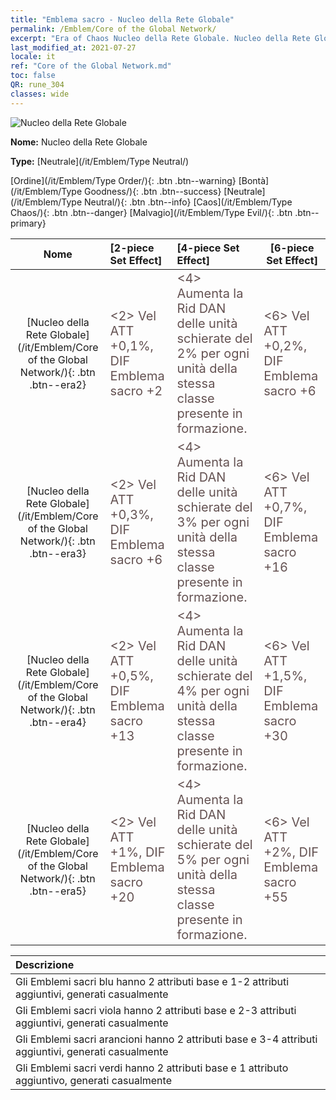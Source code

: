 ```yaml
---
title: "Emblema sacro - Nucleo della Rete Globale"
permalink: /Emblem/Core of the Global Network/
excerpt: "Era of Chaos Nucleo della Rete Globale. Nucleo della Rete Globale. Era of Chaos Emblema sacro Nucleo della Rete Globale. Era of Chaos Neutrale Nucleo della Rete Globale"
last_modified_at: 2021-07-27
locale: it
ref: "Core of the Global Network.md"
toc: false
QR: rune_304
classes: wide
---
```


  ![Nucleo della Rete Globale](/images/r/rune_icon_304.png)

 **Nome:** Nucleo della Rete Globale

 **Type:** [Neutrale](/it/Emblem/Type Neutral/)

  [Ordine](/it/Emblem/Type Order/){: .btn .btn--warning}   [Bontà](/it/Emblem/Type Goodness/){: .btn .btn--success}   [Neutrale](/it/Emblem/Type Neutral/){: .btn .btn--info}   [Caos](/it/Emblem/Type Chaos/){: .btn .btn--danger}   [Malvagio](/it/Emblem/Type Evil/){: .btn .btn--primary} 

  |  Nome    | [2-piece Set Effect] | [4-piece Set Effect] | [6-piece Set Effect]  | 
  |:-----------------------:|:-------------------|:-----------------|----------------| 
  | [Nucleo della Rete Globale](/it/Emblem/Core of the Global Network/){: .btn .btn--era2} | <span style="color: #645252;font-size:20px">&lt;2&gt; Vel ATT +0,1%, DIF Emblema sacro +2</span> | <span style="color: #645252;font-size:20px">&lt;4&gt; Aumenta la Rid DAN delle unità schierate del 2% per ogni unità della stessa classe presente in formazione.</span> | <span style="color: #645252;font-size:20px">&lt;6&gt; Vel ATT +0,2%, DIF Emblema sacro +6</span> | 
  | [Nucleo della Rete Globale](/it/Emblem/Core of the Global Network/){: .btn .btn--era3} | <span style="color: #645252;font-size:20px">&lt;2&gt; Vel ATT +0,3%, DIF Emblema sacro +6</span> | <span style="color: #645252;font-size:20px">&lt;4&gt; Aumenta la Rid DAN delle unità schierate del 3% per ogni unità della stessa classe presente in formazione.</span> | <span style="color: #645252;font-size:20px">&lt;6&gt; Vel ATT +0,7%, DIF Emblema sacro +16</span> | 
  | [Nucleo della Rete Globale](/it/Emblem/Core of the Global Network/){: .btn .btn--era4} | <span style="color: #645252;font-size:20px">&lt;2&gt; Vel ATT +0,5%, DIF Emblema sacro +13</span> | <span style="color: #645252;font-size:20px">&lt;4&gt; Aumenta la Rid DAN delle unità schierate del 4% per ogni unità della stessa classe presente in formazione.</span> | <span style="color: #645252;font-size:20px">&lt;6&gt; Vel ATT +1,5%, DIF Emblema sacro +30</span> | 
  | [Nucleo della Rete Globale](/it/Emblem/Core of the Global Network/){: .btn .btn--era5} | <span style="color: #645252;font-size:20px">&lt;2&gt; Vel ATT +1%, DIF Emblema sacro +20</span> | <span style="color: #645252;font-size:20px">&lt;4&gt; Aumenta la Rid DAN delle unità schierate del 5% per ogni unità della stessa classe presente in formazione.</span> | <span style="color: #645252;font-size:20px">&lt;6&gt; Vel ATT +2%, DIF Emblema sacro +55</span> | 

  |         Descrizione            | 
  |:-------------------------------|
  | Gli Emblemi sacri blu hanno 2 attributi base e 1-2 attributi aggiuntivi, generati casualmente |
  | Gli Emblemi sacri viola hanno 2 attributi base e 2-3 attributi aggiuntivi, generati casualmente |
  | Gli Emblemi sacri arancioni hanno 2 attributi base e 3-4 attributi aggiuntivi, generati casualmente |
  | Gli Emblemi sacri verdi hanno 2 attributi base e 1 attributo aggiuntivo, generati casualmente |
